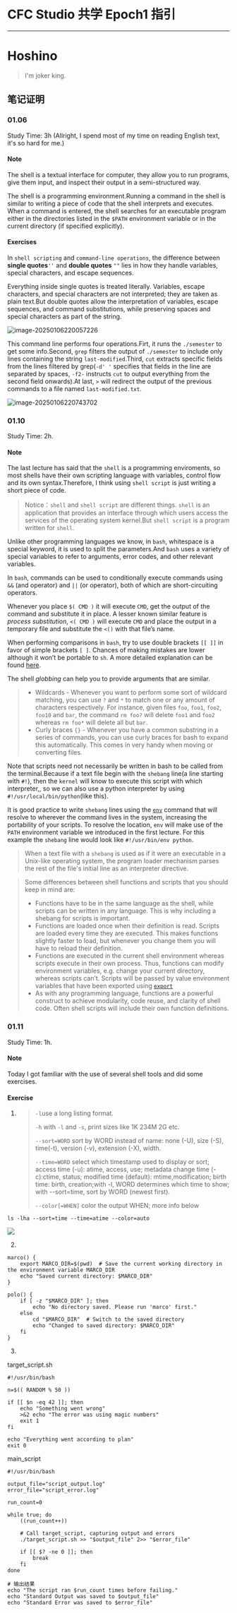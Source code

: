 # CFC Studio 共学 Epoch1 指引
---
# Hoshino

> I'm joker king.

## 笔记证明

<!-- Content_START --> 
### 01.06

Study Time: 3h (Allright, I spend most of my time on reading English text, it's so hard for me.)

#### Note

The shell is a textual interface for computer, they allow you to run programs, give them input, and inspect their output in a semi-structured way.

The shell is a programming environment.Running a command in the shell is similar to writing a piece of code that the shell interprets and executes. When a command is entered, the shell searches for an executable program either in the directories listed in the `$PATH` environment variable or in the current directory (if specified explicitly).

#### Exercises

In `shell scripting` and `command-line operations`, the difference between **single quotes**`''` and **double quotes** `""`  lies in how they handle variables, special characters, and escape sequences. 

Everything inside single quotes is treated literally. Variables, escape characters, and special characters are not interpreted; they are taken as plain text.But double quotes allow the interpretation of variables, escape sequences, and command substitutions, while preserving spaces and special characters as part of the string.

![image-20250106220057226](https://minio.drivefly.cn:443/image-hoshino/blog/2025/01/06/image-20250106220057226.png)

This command line performs four operations.Firt, it runs the `./semester` to get some info.Second, `grep` filters the output of `./semester` to include only lines containing the string `last-modified`.Third, `cut` extracts specific fields from the lines filtered by grep(`-d' '` specifies that fields in the line are separated by spaces, `-f2-` instructs `cut` to output everything from the second field onwards).At last, `>` will  redirect the output of the previous commands to a file named `last-modified.txt`.

![image-20250106220743702](https://minio.drivefly.cn:443/image-hoshino/blog/2025/01/06/image-20250106220743702.png) 

### 01.10

Study Time: 2h.

#### Note

The last lecture has said that the `shell` is a programming enviroments, so most shells have their own scripting language with variables, control flow and its own syntax.Therefore, I think using `shell script` is just writing a short piece of code.

> Notice：`shell` and `shell script` are different things. `shell` is an application that provides an interface through which users access the services of the operating system kernel.But `shell script` is a program written for `shell`.
>

Unlike other programming languages we know, in `bash`, whitespace is a special keyword, it is used to split the parameters.And `bash` uses a variety of special variables to refer to arguments, error codes, and other relevant variables.

In `bash`, commands can be used to conditionally execute commands using `&&` (and operator) and `||` (or operator), both of which are short-circuiting operators.

Whenever you place `$( CMD )` it will execute `CMD`, get the output of the command and substitute it in place. A lesser known similar feature is *process substitution*, `<( CMD )` will execute `CMD` and place the output in a temporary file and substitute the `<()` with that file’s name.

When performing comparisons in `bash`, try to use double brackets `[[ ]]` in favor of simple brackets `[ ]`. Chances of making mistakes are lower although it won’t be portable to `sh`. A more detailed explanation can be found [here](http://mywiki.wooledge.org/BashFAQ/031).

The shell *globbing* can help you to provide arguments that are similar.

> - Wildcards - Whenever you want to perform some sort of wildcard matching, you can use `?` and `*` to match one or any amount of characters respectively. For instance, given files `foo`, `foo1`, `foo2`, `foo10` and `bar`, the command `rm foo?` will delete `foo1` and `foo2` whereas `rm foo*` will delete all but `bar`.
> - Curly braces `{}` - Whenever you have a common substring in a series of commands, you can use curly braces for bash to expand this automatically. This comes in very handy when moving or converting files.

Note that scripts need not necessarily be written in bash to be called from the terminal.Because if a text file begin with the `shebang` line(a line starting with `#!`), then the `kernel` will know to execute this script with which interpreter,, so we can also use  a python interpreter by using `#!/usr/local/bin/python`(like this).

It is good practice to write `shebang` lines using the [`env`](https://www.man7.org/linux/man-pages/man1/env.1.html) command that will resolve to wherever the command lives in the system, increasing the portability of your scripts. To resolve the location, `env` will make use of the `PATH` environment variable we introduced in the first lecture. For this example the `shebang` line would look like `#!/usr/bin/env python`.

> When a text file with a `shebang` is used as if it were an executable in a Unix-like operating system, the program loader mechanism parses the rest of the file's initial line as an interpreter directive.

> Some differences between shell functions and scripts that you should keep in mind are:
>
> - Functions have to be in the same language as the shell, while scripts can be written in any language. This is why including a shebang for scripts is important.
> - Functions are loaded once when their definition is read. Scripts are loaded every time they are executed. This makes functions slightly faster to load, but whenever you change them you will have to reload their definition.
> - Functions are executed in the current shell environment whereas scripts execute in their own process. Thus, functions can modify environment variables, e.g. change your current directory, whereas scripts can’t. Scripts will be passed by value environment variables that have been exported using [`export`](https://www.man7.org/linux/man-pages/man1/export.1p.html)
> - As with any programming language, functions are a powerful construct to achieve modularity, code reuse, and clarity of shell code. Often shell scripts will include their own function definitions.

### 01.11

Study Time: 1h.

#### Note

Today I got familiar with the use of several shell tools and did some exercises.

#### Exercise

1. > `-l`use a long listing format.
   >
   > `-h` with `-l` and `-s`, print sizes like 1K 234M 2G etc.
   >
   > `--sort=WORD` sort by WORD instead of name: none (-U), size (-S), time(-t), version (-v), extension (-X), width.
   >
   > `--time=WORD` select which timestamp used to display or sort; access time (-u): atime, access, use; metadata change time (-c):ctime, status; modified time (default): mtime,modification; birth time: birth, creation;with -l, WORD determines which time to show; with --sort=time, sort by WORD (newest first).
   >
   > `--color[=WHEN]`  color the output WHEN; more info below

```shell
ls -lha --sort=time --time=atime --color=auto
```

![](https://raw.githubusercontent.com/xszhangxiaocuo/picBed/master/picBed/image-20250111175249287.png)

2.

```shell
marco() {
    export MARCO_DIR=$(pwd)  # Save the current working directory in the environment variable MARCO_DIR
    echo "Saved current directory: $MARCO_DIR"
}

polo() {
    if [ -z "$MARCO_DIR" ]; then
        echo "No directory saved. Please run 'marco' first."
    else
        cd "$MARCO_DIR"  # Switch to the saved directory
        echo "Changed to saved directory: $MARCO_DIR"
    fi
}
```

3.

target_script.sh

```shell
#!/usr/bin/bash

n=$(( RANDOM % 50 ))

if [[ $n -eq 42 ]]; then
    echo "Something went wrong"
    >&2 echo "The error was using magic numbers"
    exit 1 
fi

echo "Everything went according to plan"
exit 0 
```

main_script

```shell
#!/usr/bin/bash

output_file="script_output.log"
error_file="script_error.log"

run_count=0

while true; do
    ((run_count++))

    # Call target_script, capturing output and errors
    ./target_script.sh >> "$output_file" 2>> "$error_file"

    if [[ $? -ne 0 ]]; then
        break
    fi
done

# 输出结果
echo "The script ran $run_count times before failing."
echo "Standard Output was saved to $output_file"
echo "Standard Error was saved to $error_file"
```

<!-- Content_END -->